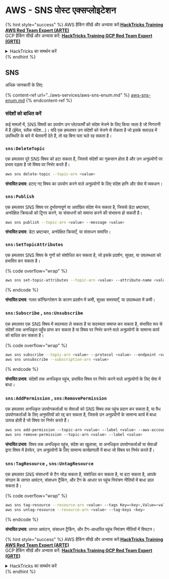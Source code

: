 # AWS - SNS पोस्ट एक्सप्लोइटेशन

{% hint style="success" %}
AWS हैकिंग सीखें और अभ्यास करें:<img src="../../../.gitbook/assets/image (1) (1) (1) (1).png" alt="" data-size="line">[**HackTricks Training AWS Red Team Expert (ARTE)**](https://training.hacktricks.xyz/courses/arte)<img src="../../../.gitbook/assets/image (1) (1) (1) (1).png" alt="" data-size="line">\
GCP हैकिंग सीखें और अभ्यास करें: <img src="../../../.gitbook/assets/image (2) (1).png" alt="" data-size="line">[**HackTricks Training GCP Red Team Expert (GRTE)**<img src="../../../.gitbook/assets/image (2) (1).png" alt="" data-size="line">](https://training.hacktricks.xyz/courses/grte)

<details>

<summary>HackTricks का समर्थन करें</summary>

* [**सदस्यता योजनाएँ**](https://github.com/sponsors/carlospolop) देखें!
* **हमारे** 💬 [**Discord समूह**](https://discord.gg/hRep4RUj7f) या [**टेलीग्राम समूह**](https://t.me/peass) में शामिल हों या **हमारे** **Twitter** 🐦 [**@hacktricks\_live**](https://twitter.com/hacktricks_live)** का अनुसरण करें।**
* हैकिंग ट्रिक्स साझा करें और [**HackTricks**](https://github.com/carlospolop/hacktricks) और [**HackTricks Cloud**](https://github.com/carlospolop/hacktricks-cloud) गिटहब रिपोजिटरी में PR सबमिट करें।

</details>
{% endhint %}

## SNS

अधिक जानकारी के लिए:

{% content-ref url="../aws-services/aws-sns-enum.md" %}
[aws-sns-enum.md](../aws-services/aws-sns-enum.md)
{% endcontent-ref %}

### संदेशों को बाधित करें

कई मामलों में, SNS विषयों का उपयोग उन प्लेटफार्मों को संदेश भेजने के लिए किया जाता है जो निगरानी में हैं (ईमेल, स्लैक संदेश...)। यदि एक हमलावर उन संदेशों को भेजने से रोकता है जो इसके क्लाउड में उपस्थिति के बारे में चेतावनी देते हैं, तो वह बिना पता चले रह सकता है।

### `sns:DeleteTopic`

एक हमलावर पूरे SNS विषय को हटा सकता है, जिससे संदेशों का नुकसान होता है और उन अनुप्रयोगों पर प्रभाव पड़ता है जो विषय पर निर्भर करते हैं।
```bash
aws sns delete-topic --topic-arn <value>
```
**संभावित प्रभाव**: हटाए गए विषय का उपयोग करने वाले अनुप्रयोगों के लिए संदेश हानि और सेवा में व्यवधान।

### `sns:Publish`

एक हमलावर SNS विषय पर दुर्भावनापूर्ण या अवांछित संदेश भेज सकता है, जिससे डेटा भ्रष्टाचार, अनपेक्षित क्रियाओं को ट्रिगर करने, या संसाधनों को समाप्त करने की संभावना हो सकती है।
```bash
aws sns publish --topic-arn <value> --message <value>
```
**संभावित प्रभाव**: डेटा भ्रष्टाचार, अनपेक्षित क्रियाएँ, या संसाधन समाप्ति।

### `sns:SetTopicAttributes`

एक हमलावर SNS विषय के गुणों को संशोधित कर सकता है, जो इसके प्रदर्शन, सुरक्षा, या उपलब्धता को प्रभावित कर सकता है।

{% code overflow="wrap" %}
```bash
aws sns set-topic-attributes --topic-arn <value> --attribute-name <value> --attribute-value <value>
```
{% endcode %}

**संभावित प्रभाव**: गलत कॉन्फ़िगरेशन के कारण प्रदर्शन में कमी, सुरक्षा समस्याएँ, या उपलब्धता में कमी।

### `sns:Subscribe` , `sns:Unsubscribe`

एक हमलावर एक SNS विषय में सदस्यता ले सकता है या सदस्यता समाप्त कर सकता है, संभावित रूप से संदेशों तक अनधिकृत पहुँच प्राप्त कर सकता है या विषय पर निर्भर करने वाले अनुप्रयोगों के सामान्य कार्य को बाधित कर सकता है।

{% code overflow="wrap" %}
```bash
aws sns subscribe --topic-arn <value> --protocol <value> --endpoint <value>
aws sns unsubscribe --subscription-arn <value>
```
{% endcode %}

**संभावित प्रभाव**: संदेशों तक अनधिकृत पहुंच, प्रभावित विषय पर निर्भर करने वाले अनुप्रयोगों के लिए सेवा में बाधा।

### `sns:AddPermission` , `sns:RemovePermission`

एक हमलावर अनधिकृत उपयोगकर्ताओं या सेवाओं को SNS विषय तक पहुंच प्रदान कर सकता है, या वैध उपयोगकर्ताओं के लिए अनुमतियों को रद्द कर सकता है, जिससे उन अनुप्रयोगों के सामान्य कार्य में बाधा उत्पन्न होती है जो विषय पर निर्भर करते हैं।
```css
aws sns add-permission --topic-arn <value> --label <value> --aws-account-id <value> --action-name <value>
aws sns remove-permission --topic-arn <value> --label <value>
```
**संभावित प्रभाव**: विषय तक अनधिकृत पहुंच, संदेश का खुलासा, या अनधिकृत उपयोगकर्ताओं या सेवाओं द्वारा विषय में हेरफेर, उन अनुप्रयोगों के लिए सामान्य कार्यप्रणाली में बाधा जो विषय पर निर्भर करते हैं।

### `sns:TagResource` , `sns:UntagResource`

एक हमलावर SNS संसाधनों से टैग जोड़ सकता है, संशोधित कर सकता है, या हटा सकता है, आपके संगठन के लागत आवंटन, संसाधन ट्रैकिंग, और टैग के आधार पर पहुंच नियंत्रण नीतियों में बाधा डाल सकता है।

{% code overflow="wrap" %}
```bash
aws sns tag-resource --resource-arn <value> --tags Key=<key>,Value=<value>
aws sns untag-resource --resource-arn <value> --tag-keys <key>
```
{% endcode %}

**संभावित प्रभाव**: लागत आवंटन, संसाधन ट्रैकिंग, और टैग-आधारित पहुंच नियंत्रण नीतियों में विघटन।

{% hint style="success" %}
AWS हैकिंग सीखें और अभ्यास करें:<img src="../../../.gitbook/assets/image (1) (1) (1) (1).png" alt="" data-size="line">[**HackTricks Training AWS Red Team Expert (ARTE)**](https://training.hacktricks.xyz/courses/arte)<img src="../../../.gitbook/assets/image (1) (1) (1) (1).png" alt="" data-size="line">\
GCP हैकिंग सीखें और अभ्यास करें: <img src="../../../.gitbook/assets/image (2) (1).png" alt="" data-size="line">[**HackTricks Training GCP Red Team Expert (GRTE)**<img src="../../../.gitbook/assets/image (2) (1).png" alt="" data-size="line">](https://training.hacktricks.xyz/courses/grte)

<details>

<summary>HackTricks का समर्थन करें</summary>

* [**सदस्यता योजनाओं**](https://github.com/sponsors/carlospolop) की जांच करें!
* **हमारे** 💬 [**Discord समूह**](https://discord.gg/hRep4RUj7f) या [**telegram समूह**](https://t.me/peass) में शामिल हों या **Twitter** 🐦 पर हमें **फॉलो करें** [**@hacktricks\_live**](https://twitter.com/hacktricks_live)**.**
* **हैकिंग ट्रिक्स साझा करें और** [**HackTricks**](https://github.com/carlospolop/hacktricks) और [**HackTricks Cloud**](https://github.com/carlospolop/hacktricks-cloud) गिटहब रिपोजिटरी में PR सबमिट करें।

</details>
{% endhint %}
